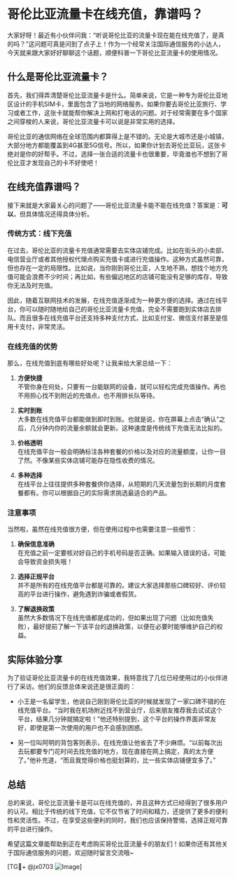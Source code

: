 # 哥伦比亚流量卡在线充值，靠谱吗？

大家好呀！最近有小伙伴问我：“听说哥伦比亚的流量卡现在能在线充值了，是真的吗？”这问题可真是问到了点子上！作为一个经常关注国际通信服务的小达人，今天就来跟大家好好聊聊这个话题，顺便科普一下哥伦比亚流量卡的使用情况。

## 什么是哥伦比亚流量卡？

首先，我们得弄清楚哥伦比亚流量卡是什么。简单来说，它是一种专为哥伦比亚地区设计的手机SIM卡，里面包含了当地的网络服务。如果你要去哥伦比亚旅行、学习或者工作，这张卡就能帮你解决上网和打电话的问题。对于经常需要在多个国家之间穿梭的人来说，哥伦比亚流量卡可以说是非常实用的选择。

哥伦比亚的通信网络在全球范围内都算得上是不错的。无论是大城市还是小城镇，大部分地方都能覆盖到4G甚至5G信号。所以，如果你计划去哥伦比亚玩，这张卡绝对是你的好帮手。不过，选择一张合适的流量卡也很重要，毕竟谁也不想到了哥伦比亚才发现自己的卡不好使吧！

## 在线充值靠谱吗？

接下来就是大家最关心的问题了——哥伦比亚流量卡能不能在线充值？答案是：**可以**，但具体情况还得具体分析。

### 传统方式：线下充值

在过去，哥伦比亚的流量卡充值通常需要去实体店铺完成。比如在街头的小卖部、电信营业厅或者其他授权代理点购买充值卡或进行充值操作。这种方式虽然可靠，但也存在一定的局限性。比如说，当你刚到哥伦比亚，人生地不熟，想找个地方充值可能会浪费不少时间；再比如，有些偏远地区的店铺可能没有足够的库存，导致你无法及时充值。

因此，随着互联网技术的发展，在线充值逐渐成为一种更方便的选择。通过在线平台，你可以随时随地给自己的哥伦比亚流量卡充值，完全不需要跑到实体店去排队。而且很多在线充值平台还支持多种支付方式，比如支付宝、微信支付甚至是信用卡支付，非常灵活。

### 在线充值的优势

那么，在线充值到底有哪些好处呢？让我来给大家总结一下：

1. **方便快捷**  
   不管你身在何处，只要有一台能联网的设备，就可以轻松完成充值操作。再也不用担心找不到附近的充值点，也不用排长队等待。

2. **实时到账**  
   大多数在线充值平台都能做到即时到账。也就是说，你在屏幕上点击“确认”之后，几分钟内你的流量余额就会更新。这种速度是传统线下充值无法比拟的。

3. **价格透明**  
   在线充值平台一般会明确标注各种套餐的价格以及对应的流量额度，让你一目了然。不像某些实体店铺可能存在隐性收费的情况。

4. **多种选择**  
   在线平台上往往提供多种套餐供你选择，从短期的几天流量包到长期的月度套餐都有。你可以根据自己的实际需求挑选最适合的产品。

### 注意事项

当然啦，虽然在线充值很方便，但在使用过程中也需要注意一些细节：

1. **确保信息准确**  
   在充值之前一定要核对好自己的手机号码是否正确。如果输入错误的话，可能会导致资金损失哦！

2. **选择正规平台**  
   并不是所有的在线充值平台都是可靠的。建议大家选择那些口碑较好、评价较高的平台进行操作，避免遇到诈骗或者假货。

3. **了解退换政策**  
   虽然大多数情况下在线充值都是成功的，但如果出现了问题（比如充值失败），最好提前了解一下该平台的退换政策，以便在必要时能够维护自己的权益。

## 实际体验分享

为了验证哥伦比亚流量卡的在线充值效果，我特意找了几位已经使用过的小伙伴进行了采访。他们的反馈总体来说还是很正面的：

- 小王是一名留学生，他说自己刚到哥伦比亚的时候就发现了一家口碑不错的在线充值平台。“当时我在机场附近找不到营业厅，后来朋友推荐我去试试这个平台，结果几分钟就搞定啦！”他还特别提到，这个平台的操作界面非常友好，即使是第一次使用的用户也不会感到困惑。

- 另一位叫阿明的背包客则表示，在线充值让他省去了不少麻烦。“以前每次出去玩都要专门花时间去找充值的地方，现在直接在网上搞定，真的太方便了。”他补充道，“而且我觉得价格也挺划算的，比一些实体店铺便宜多了。”

## 总结

总的来说，哥伦比亚流量卡是可以在线充值的，并且这种方式已经得到了很多用户的认可。相比于传统的线下充值，它不仅节省了时间和精力，还提供了更多的便利性和灵活性。不过，在享受这些便利的同时，我们也应该保持警惕，选择正规可靠的平台进行操作。

希望这篇文章能帮助到正在考虑购买哥伦比亚流量卡的朋友们！如果你还有其他关于国际通信服务的问题，欢迎随时留言交流哦~

[TG💪+ @jx0703 ![Image](https://github.com/user-attachments/assets/dbca1d08-cadb-493c-b0ec-ad6f7a83f270)]